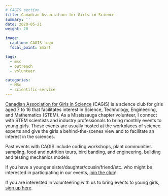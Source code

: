 ```yaml
---
# CAGIS section
title: Canadian Association for Girls in Science
summary: ''
date: 2020-05-21
weight: 20

image:
  caption: CAGIS logo
  focal_point: Smart

tags:
  - msc
  - outreach
  - volunteer

categories:
  - MSc
  - scientific-service
---
```


[Canadian Association for Girls in Science](https://girlsinscience.ca/) (CAGIS) is a science club for girls aged 7 to 16 that facilitates interest in Science, Technology, Engineering, and Mathematics (STEM). As a Mississauga chapter volunteer, I connect with STEM scientists and industry professionals to bring monthly events to young girls. These events are usually hosted at the workplaces of science experts and give the girls a behind-the-scenes view and to facilitate an interest in the sciences.

Past events with CAGIS include coding workshops, plant communities sampling, food and nutrition tours, bird banding, and engineering, building and testing mechanics models.

If you have a younger sister/daughter/cousin/friend/etc. who might be interested in participating in our events, [join the club](https://girlsinscience.ca/join/)!

If you are interested in volunteering with us to bring events to young girls, [sign up here](https://girlsinscience.ca/volunteer/).
